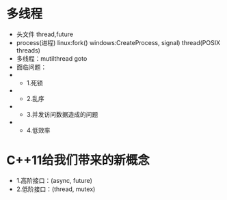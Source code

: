 # 多线程
- 头文件 thread,future 
- process(进程) linux:fork() windows:CreateProcess, signal) thread(POSIX threads)
- 多线程：mutilthread goto
- 面临问题：
- - 1.死锁
- - 2.乱序
- - 3.并发访问数据造成的问题
- - 4.低效率
# C++11给我们带来的新概念
- 1.高阶接口：(async, future)
- 2.低阶接口：(thread, mutex)
